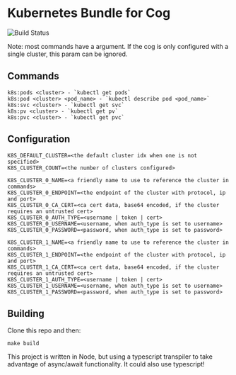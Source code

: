 # Kubernetes Bundle for Cog

![Build Status](https://circleci.com/gh/marccampbell/kubernetes-cog.png)

Note: most commands have a <cluster> argument. If the cog is only configured with a single cluster, this param can be ignored.

## Commands
```
k8s:pods <cluster> - `kubectl get pods`
k8s:pod <cluster> <pod_name> - `kubectl describe pod <pod_name>`
k8s:svc <cluster> - `kubectl get svc`
k8s:pv <cluster> - `kubectl get pv`
k8s:pvc <cluster> - `kubectl get pvc`
```

## Configuration
```
K8S_DEFAULT_CLUSTER=<the default cluster idx when one is not specified>
K8S_CLUSTER_COUNT=<the number of clusters configured>

K8S_CLUSTER_0_NAME=<a friendly name to use to reference the cluster in commands>
K8S_CLUSTER_0_ENDPOINT=<the endpoint of the cluster with protocol, ip and port>
K8S_CLUSTER_0_CA_CERT=<ca cert data, base64 encoded, if the cluster requires an untrusted cert>
K8S_CLUSTER_0_AUTH_TYPE=<username | token | cert>
K8S_CLUSTER_0_USERNAME=<username, when auth_type is set to username>
K8S_CLUSTER_0_PASSWORD=<password, when auth_type is set to password>

K8S_CLUSTER_1_NAME=<a friendly name to use to reference the cluster in commands>
K8S_CLUSTER_1_ENDPOINT=<the endpoint of the cluster with protocol, ip and port>
K8S_CLUSTER_1_CA_CERT=<ca cert data, base64 encoded, if the cluster requires an untrusted cert>
K8S_CLUSTER_1_AUTH_TYPE=<username | token | cert>
K8S_CLUSTER_1_USERNAME=<username, when auth_type is set to username>
K8S_CLUSTER_1_PASSWORD=<password, when auth_type is set to password>
```

## Building
Clone this repo and then:

```shell
make build
```

This project is written in Node, but using a typescript transpiler to take advantage of async/await functionality. It could also use typescript!